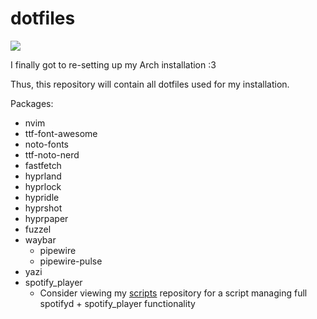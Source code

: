 # dotfiles
![](https://i.imgur.com/Cy6yVQl.png)

I finally got to re-setting up my Arch installation :3

Thus, this repository will contain all dotfiles used for my installation.

Packages:
- nvim
- ttf-font-awesome
- noto-fonts
- ttf-noto-nerd
- fastfetch
- hyprland
- hyprlock
- hypridle
- hyprshot
- hyprpaper
- fuzzel
- waybar
    - pipewire
    - pipewire-pulse
- yazi
- spotify_player
    - Consider viewing my [scripts](https://github.com/vincetrain/scripts) repository for a script managing full spotifyd + spotify_player functionality
